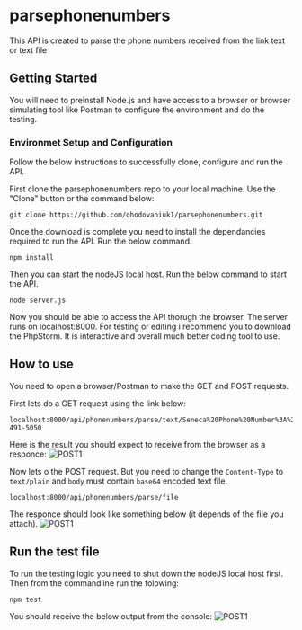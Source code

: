 # parsephonenumbers
This API is created to parse the phone numbers received from the link text or text file

## Getting Started
You will need to preinstall Node.js and have access to a browser or browser simulating tool like Postman to configure the environment and do the testing.


### Environmet Setup and Configuration
Follow the below instructions to successfully clone, configure and run the API. 

First clone the parsephonenumbers repo to your local machine. Use the "Clone" button or the command below:

```
git clone https://github.com/ohodovaniuk1/parsephonenumbers.git
```

Once the download is complete you need to install the dependancies required to run the API. Run the below command.

```
npm install
```

Then you can start the nodeJS local host. Run the below command to start the API.

```
node server.js
```
Now you should be able to access the API thorugh the browser. The server runs on localhost:8000.
For testing or editing i recommend you to download the PhpStorm. It is interactive and overall much better coding tool to use.


## How to use
You need to open a browser/Postman to make the GET and POST requests.

First lets do a GET request using the link below:
```
localhost:8000/api/phonenumbers/parse/text/Seneca%20Phone%20Number%3A%20416-491-5050
```
Here is the result you should expect to receive from the browser as a responce:
![POST1](https://i.imgur.com/NOw0LGb.png)

Now lets o the POST request. But you need to change the ```Content-Type``` to ```text/plain``` and ```body``` must contain ```base64``` encoded text file.
```
localhost:8000/api/phonenumbers/parse/file
```
The responce should look like something below (it depends of the file you attach).
![POST1](https://i.imgur.com/NOw0LGb.png)


## Run the test file
To run the testing logic you need to shut down the nodeJS local host first. Then from the commandline run the folowing:
```
npm test
```
You should receive the below output from the console:
![POST1](https://i.imgur.com/NOw0LGb.png)
